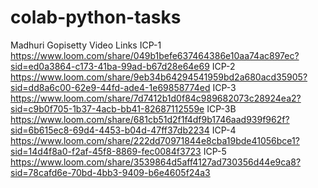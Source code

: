 # colab-python-tasks

Madhuri Gopisetty
Video Links
ICP-1 https://www.loom.com/share/049b1befe637464386e10aa74ac897ec?sid=ed0a3864-c173-41ba-99ad-b67d28e64e69 
ICP-2 https://www.loom.com/share/9eb34b64294541959bd2a680acd35905?sid=dd8a6c00-62e9-44fd-ade4-1e69858774ed 
ICP-3 https://www.loom.com/share/7d7412b1d0f84c989682073c28924ea2?sid=c9b0f705-1b37-4acb-bb41-82687112559e 
ICP-3B https://www.loom.com/share/681cb51d2f1f4df9b1746aad939f962f?sid=6b615ec8-69d4-4453-b04d-47ff37db2234 
ICP-4 https://www.loom.com/share/222dd70971844e8cba19bde41056bce1?sid=14d4f8a0-f2af-45f8-8869-fec0084f3723 
ICP-5 https://www.loom.com/share/3539864d5aff4127ad730356d44e9ca8?sid=78cafd6e-70bd-4bb3-9409-b6e4605f24a3 
